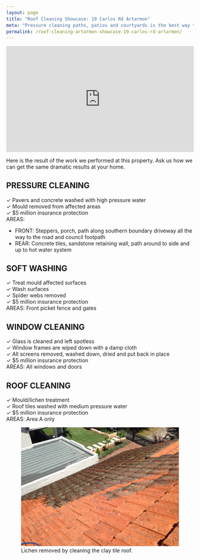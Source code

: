 ```yaml
---
layout: page
title: "Roof Cleaning Showcase: 19 Carlos Rd Artarmon"
meta: "Pressure cleaning paths, patios and courtyards is the best way to make your home exterior feel clean fresh and inviting. Trust Artarmon's leading choice for pressure cleaning"
permalink: /roof-cleaning-artarmon-showcase-19-carlos-rd-artarmon/
---
```



<style>.embed-container { position: relative; padding-bottom: 56.25%; height: 0; overflow: hidden; max-width: 100%; } .embed-container iframe, .embed-container object, .embed-container embed { position: absolute; top: 0; left: 0; width: 100%; height: 100%; }</style><div class='embed-container'><iframe src='http://www.youtube.com/embed/QFprYtHURr4?rel=0' frameborder='0' allowfullscreen></iframe></div>

Here is the result of the work we performed at this property. Ask us how we can get the same dramatic results at your home.

## PRESSURE CLEANING
✓ Pavers and concrete washed with high pressure water  
✓ Mould removed from affected areas  
✓ $5 million insurance protection  
AREAS:
* FRONT: Steppers, porch, path along southern boundary
driveway all the way to the road and council footpath
* REAR: Concrete tiles, sandstone retaining wall, path around to side and up to hot water system

## SOFT WASHING
✓ Treat mould affected surfaces  
✓ Wash surfaces  
✓ Spider webs removed  
✓ $5 million insurance protection  
AREAS: Front picket fence and gates  

## WINDOW CLEANING
✓ Glass is cleaned and left spotless  
✓ Window frames are wiped down with a damp cloth  
✓ All screens removed, washed down, dried and put back in place  
✓ $5 million insurance protection  
AREAS: All windows and doors

## ROOF CLEANING
✓ Mould/lichen treatment  
✓ Roof tiles washed with medium pressure water  
✓ $5 million insurance protection  
AREAS: Area A only
<figure>
<img src="/showcase/assets/19_carlos_rd_roof_cleaning_800.jpg" alt="" />
<figcaption>Lichen removed by cleaning the clay tile roof.</figcaption>
</figure>